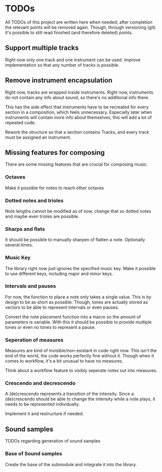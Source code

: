 # TODOs

All TODOs of this project are written here when needed; after completion the
relevant points will be removed again. Though, through versioning (git) it's
possible to still read finished (and therefore deleted) points.

## Support multiple tracks

Right now only one track and one instrument can be used. Improve implementation
so that any number of tracks is possible.

## Remove instrument encapsulation

Right now, tracks are wrapped inside instruments. Right now, instruments do not
contain any info about sound, so there's no additional info there.

This has the side effect that instruments have to be recreated for every section
in a composition, which feels unnecessary. Especially later when instruments will
contain more info about themselves, this will add a lot of repeated code.

Rework the structure so that a section contains Tracks, and every track must be
assigned an instrument.

## Missing features for composing

There are some missing features that are crucial for composing music.

### Octaves

Make it possible for notes to reach other octaves

### Dotted notes and trioles

Note lengths cannot be modified as of now, change that so dotted notes and maybe
even trioles are possible.

### Sharps and flats

It should be possible to manually sharpen of flatten a note. Optionally several
times.

### Music Key

The library right now just ignores the specified music key. Make it possible
to use different keys, including major and minor keys.

### Intervals and pauses

For now, the function to place a note only takes a single value. This is by
design to be as short as possible. Though, tones are actually stored as vectors
to be able to represent intervals or even pauses.

Convert the note placement function into a macro so the amount of parameters
is variable. With this it should be possible to provide multiple tones or
even no tones to represent a pause.

### Seperation of measures

Measures are kind of invisible/non-existant in code right now. This isn't
the end of the world, the code works perfectly fine without it. Though
when it comes to workflow, it's a bit unusual to have no measures.

Think about a workflow feature to visibly seperate notes out into measures.

### Crescendo and decrescendo

A (de)crescendo represents a transition of the intensity. Since a (de)crescendo
should be able to change the intensity while a note plays, it needs to be
represented individually.

Implement it and restructure if needed.

## Sound samples

TODOs regarding generation of sound samples

### Base of Sound samples

Create the base of the submodule and integrate it into the library.

